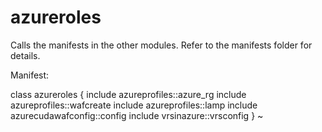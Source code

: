# azureroles
Calls the manifests in the other modules. Refer to the manifests folder for details.

Manifest:

class azureroles {
include azureprofiles::azure_rg
include azureprofiles::wafcreate
include azureprofiles::lamp
include azurecudawafconfig::config
include vrsinazure::vrsconfig
}
~ 
